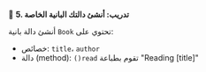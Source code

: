 🧪 **5. تدريب: أنشئ دالتك البانية الخاصة**

أنشئ دالة بانية `Book` تحتوي على:
*	خصائص: `title`، `author`
*	دالة (method): `()read` تقوم بطباعة "Reading [title]"
